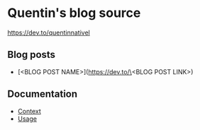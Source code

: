 # Quentin's blog source

https://dev.to/quentinnativel

## Blog posts

- [\<BLOG POST NAME\>](https://dev.to/\<BLOG POST LINK\>)

## Documentation

- [Context](./docs/context.md)
- [Usage](./docs/usage.md)
